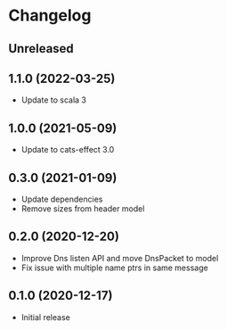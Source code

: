 # Changelog

## Unreleased

## 1.1.0 (2022-03-25)

- Update to scala 3

## 1.0.0 (2021-05-09)

- Update to cats-effect 3.0

## 0.3.0 (2021-01-09)

- Update dependencies
- Remove sizes from header model

## 0.2.0 (2020-12-20)

- Improve Dns listen API and move DnsPacket to model
- Fix issue with multiple name ptrs in same message

## 0.1.0 (2020-12-17)

- Initial release